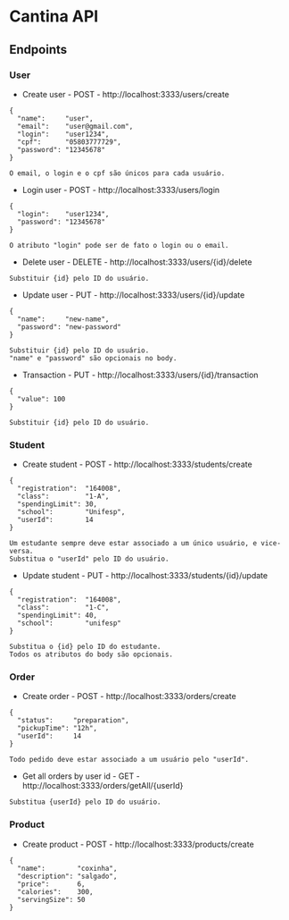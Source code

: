 # Cantina API

## Endpoints

### User

* Create user - POST - http://localhost:3333/users/create

```
{
  "name":     "user",
  "email":    "user@gmail.com",
  "login":    "user1234",
  "cpf":      "05803777729",
  "password": "12345678"
}

O email, o login e o cpf são únicos para cada usuário.
```

* Login user - POST - http://localhost:3333/users/login

```
{
  "login":    "user1234",
  "password": "12345678"
}

O atributo "login" pode ser de fato o login ou o email.
```

* Delete user - DELETE - http://localhost:3333/users/{id}/delete

```
Substituir {id} pelo ID do usuário.
```

* Update user - PUT - http://localhost:3333/users/{id}/update

```
{
  "name":     "new-name",
  "password": "new-password"
}

Substituir {id} pelo ID do usuário.
"name" e "password" são opcionais no body.
```

* Transaction - PUT - http://localhost:3333/users/{id}/transaction

```
{
  "value": 100
}

Substituir {id} pelo ID do usuário.
```

### Student

* Create student - POST - http://localhost:3333/students/create

```
{
  "registration":  "164008",
  "class":         "1-A",
  "spendingLimit": 30,
  "school":        "Unifesp",
  "userId":        14
}

Um estudante sempre deve estar associado a um único usuário, e vice-versa.
Substitua o "userId" pelo ID do usuário.
```

* Update student - PUT - http://localhost:3333/students/{id}/update

```
{
  "registration":  "164008",
  "class":         "1-C",
  "spendingLimit": 40,
  "school":        "unifesp"
}

Substitua o {id} pelo ID do estudante.
Todos os atributos do body são opcionais.
```

### Order

* Create order - POST - http://localhost:3333/orders/create

```
{
  "status":     "preparation",
  "pickupTime": "12h",
  "userId":     14
}

Todo pedido deve estar associado a um usuário pelo "userId".
```

* Get all orders by user id - GET - http://localhost:3333/orders/getAll/{userId}

```
Substitua {userId} pelo ID do usuário.
```

### Product

* Create product - POST - http://localhost:3333/products/create

```
{
  "name":        "coxinha",
  "description": "salgado",
  "price":       6,
  "calories":    300,
  "servingSize": 50
}
```
